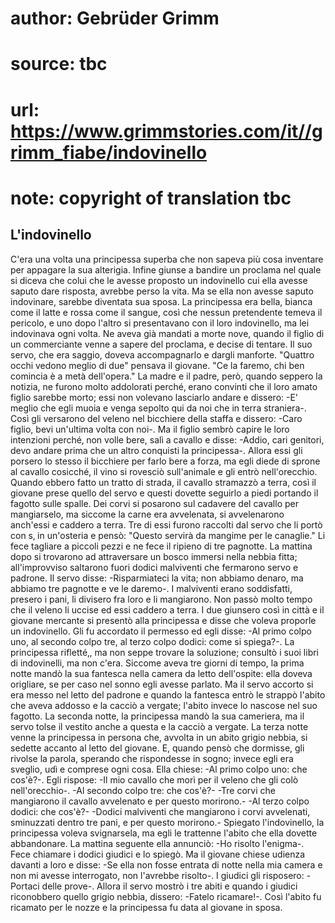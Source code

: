 # author: Gebrüder Grimm
# source: tbc
# url: https://www.grimmstories.com/it//grimm_fiabe/indovinello
# note: copyright of translation tbc

## L'indovinello 

C'era una volta una principessa superba che non sapeva più cosa
inventare per appagare la sua alterigia. Infine giunse a bandire un
proclama nel quale si diceva che colui che le avesse proposto un
indovinello cui ella avesse saputo dare risposta, avrebbe perso la vita.
Ma se ella non avesse saputo indovinare, sarebbe diventata sua sposa. La
principessa era bella, bianca come il latte e rossa come il sangue, così
che nessun pretendente temeva il pericolo, e uno dopo l'altro si
presentavano con il loro indovinello, ma lei indovinava ogni volta. Ne
aveva già mandati a morte nove, quando il figlio di un commerciante
venne a sapere del proclama, e decise di tentare. Il suo servo, che era
saggio, doveva accompagnarlo e dargli manforte. "Quattro occhi vedono
meglio di due" pensava il giovane. "Ce la faremo, chi ben comincia è a
metà dell'opera." La madre e il padre, però, quando seppero la
notizia, ne furono molto addolorati perché‚ erano convinti che il loro
amato figlio sarebbe morto; essi non volevano lasciarlo andare e
dissero: -E' meglio che egli muoia e venga sepolto qui da noi che in
terra straniera-. Così gli versarono del veleno nel bicchiere della
staffa e dissero: -Caro figlio, bevi un'ultima volta con noi-. Ma il
figlio sembrò capire le loro intenzioni perché‚ non volle bere, salì a
cavallo e disse: -Addio, cari genitori, devo andare prima che un altro
conquisti la principessa-. Allora essi gli porsero lo stesso il
bicchiere per farlo bere a forza, ma egli diede di sprone al cavallo
cosicché‚ il vino si rovesciò sull'animale e gli entrò nell'orecchio.
Quando ebbero fatto un tratto di strada, il cavallo stramazzò a terra,
così il giovane prese quello del servo e questi dovette seguirlo a piedi
portando il fagotto sulle spalle. Dei corvi si posarono sul cadavere del
cavallo per mangiarselo, ma siccome la carne era avvelenata, si
avvelenarono anch'essi e caddero a terra. Tre di essi furono raccolti
dal servo che li portò con s‚ in un'osteria e pensò: "Questo servirà
da mangime per le canaglie." Li fece tagliare a piccoli pezzi e ne fece
il ripieno di tre pagnotte. La mattina dopo si trovarono ad attraversare
un bosco immersi nella nebbia fitta; all'improvviso saltarono fuori
dodici malviventi che fermarono servo e padrone. Il servo disse:
-Risparmiateci la vita; non abbiamo denaro, ma abbiamo tre pagnotte e ve
le daremo-. I malviventi erano soddisfatti, presero i pani, li divisero
fra loro e li mangiarono. Non passò molto tempo che il veleno li uccise
ed essi caddero a terra. I due giunsero così in città e il giovane
mercante si presentò alla principessa e disse che voleva proporle un
indovinello. Gli fu accordato il permesso ed egli disse: -Al primo colpo
uno, al secondo colpo tre, al terzo colpo dodici: come si spiega?-. La
principessa rifletté‚, ma non seppe trovare la soluzione; consultò i
suoi libri di indovinelli, ma non c'era. Siccome aveva tre giorni di
tempo, la prima notte mandò la sua fantesca nella camera da letto
dell'ospite: ella doveva origliare, se per caso nel sonno egli avesse
parlato. Ma il servo accorto si era messo nel letto del padrone e quando
la fantesca entrò le strappò l'abito che aveva addosso e la cacciò a
vergate; l'abito invece lo nascose nel suo fagotto. La seconda notte,
la principessa mandò la sua cameriera, ma il servo tolse il vestito
anche a questa e la cacciò a vergate. La terza notte venne la
principessa in persona che, avvolta in un abito grigio nebbia, si
sedette accanto al letto del giovane. E, quando pensò che dormisse, gli
rivolse la parola, sperando che rispondesse in sogno; invece egli era
sveglio, udì e comprese ogni cosa. Ella chiese: -Al primo colpo uno: che
cos'è?-. Egli rispose: -Il mio cavallo che morì per il veleno che gli
colò nell'orecchio-. -Al secondo colpo tre: che cos'è?- -Tre corvi che
mangiarono il cavallo avvelenato e per questo morirono.- -Al terzo colpo
dodici: che cos'è?- -Dodici malviventi che mangiarono i corvi
avvelenati, sminuzzati dentro tre pani, e per questo morirono.- Spiegato
l'indovinello, la principessa voleva svignarsela, ma egli le trattenne
l'abito che ella dovette abbandonare. La mattina seguente ella
annunciò: -Ho risolto l'enigma-. Fece chiamare i dodici giudici e lo
spiegò. Ma il giovane chiese udienza davanti a loro e disse: -Se ella
non fosse entrata di notte nella mia camera e non mi avesse interrogato,
non l'avrebbe risolto-. I giudici gli risposero: -Portaci delle prove-.
Allora il servo mostrò i tre abiti e quando i giudici riconobbero quello
grigio nebbia, dissero: -Fatelo ricamare!-. Così l'abito fu ricamato
per le nozze e la principessa fu data al giovane in sposa.
